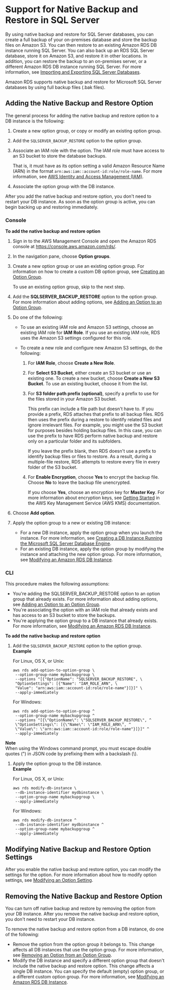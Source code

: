 # Support for Native Backup and Restore in SQL Server<a name="Appendix.SQLServer.Options.BackupRestore"></a>

By using native backup and restore for SQL Server databases, you can create a full backup of your on\-premises database and store the backup files on Amazon S3\. You can then restore to an existing Amazon RDS DB instance running SQL Server\. You can also back up an RDS SQL Server database, store it on Amazon S3, and restore it in other locations\. In addition, you can restore the backup to an on\-premises server, or a different Amazon RDS DB instance running SQL Server\. For more information, see [Importing and Exporting SQL Server Databases](SQLServer.Procedural.Importing.md)\.

Amazon RDS supports native backup and restore for Microsoft SQL Server databases by using full backup files \(\.bak files\)\.

## Adding the Native Backup and Restore Option<a name="Appendix.SQLServer.Options.BackupRestore.Add"></a>

The general process for adding the native backup and restore option to a DB instance is the following:

1. Create a new option group, or copy or modify an existing option group\.

1. Add the `SQLSERVER_BACKUP_RESTORE` option to the option group\.

1. Associate an IAM role with the option\. The IAM role must have access to an S3 bucket to store the database backups\.

   That is, it must have as its option setting a valid Amazon Resource Name \(ARN\) in the format `arn:aws:iam::account-id:role/role-name`\. For more information, see [ AWS Identity and Access Management \(IAM\)](https://docs.aws.amazon.com/general/latest/gr/aws-arns-and-namespaces.html#arn-syntax-iam)\.

1. Associate the option group with the DB instance\.

After you add the native backup and restore option, you don't need to restart your DB instance\. As soon as the option group is active, you can begin backing up and restoring immediately\.

### Console<a name="Add.Native.Backup.Restore.Console"></a>

**To add the native backup and restore option**

1. Sign in to the AWS Management Console and open the Amazon RDS console at [https://console\.aws\.amazon\.com/rds/](https://console.aws.amazon.com/rds/)\.

1. In the navigation pane, choose **Option groups**\.

1. Create a new option group or use an existing option group\. For information on how to create a custom DB option group, see [Creating an Option Group](USER_WorkingWithOptionGroups.md#USER_WorkingWithOptionGroups.Create)\.

   To use an existing option group, skip to the next step\.

1. Add the **SQLSERVER\_BACKUP\_RESTORE** option to the option group\. For more information about adding options, see [Adding an Option to an Option Group](USER_WorkingWithOptionGroups.md#USER_WorkingWithOptionGroups.AddOption)\.

1. Do one of the following:
   + To use an existing IAM role and Amazon S3 settings, choose an existing IAM role for **IAM Role**\. If you use an existing IAM role, RDS uses the Amazon S3 settings configured for this role\.
   + To create a new role and configure new Amazon S3 settings, do the following: 

     1. For **IAM Role**, choose **Create a New Role**\.

     1. For **Select S3 Bucket**, either create an S3 bucket or use an existing one\. To create a new bucket, choose **Create a New S3 Bucket**\. To use an existing bucket, choose it from the list\.

     1. For **S3 folder path prefix \(optional\)**, specify a prefix to use for the files stored in your Amazon S3 bucket\. 

        This prefix can include a file path but doesn't have to\. If you provide a prefix, RDS attaches that prefix to all backup files\. RDS then uses the prefix during a restore to identify related files and ignore irrelevant files\. For example, you might use the S3 bucket for purposes besides holding backup files\. In this case, you can use the prefix to have RDS perform native backup and restore only on a particular folder and its subfolders\.

        If you leave the prefix blank, then RDS doesn't use a prefix to identify backup files or files to restore\. As a result, during a multiple\-file restore, RDS attempts to restore every file in every folder of the S3 bucket\.

     1. For **Enable Encryption**, choose **Yes** to encrypt the backup file\. Choose **No** to leave the backup file unencrypted\.

        If you choose **Yes**, choose an encryption key for **Master Key**\. For more information about encryption keys, see [Getting Started](https://docs.aws.amazon.com/kms/latest/developerguide/getting-started.html) in the AWS Key Management Service \(AWS KMS\) documentation\. 

1. Choose **Add option**\.

1. Apply the option group to a new or existing DB instance:
   + For a new DB instance, apply the option group when you launch the instance\. For more information, see [Creating a DB Instance Running the Microsoft SQL Server Database Engine](USER_CreateMicrosoftSQLServerInstance.md)\. 
   + For an existing DB instance, apply the option group by modifying the instance and attaching the new option group\. For more information, see [Modifying an Amazon RDS DB Instance](Overview.DBInstance.Modifying.md)\. 

### CLI<a name="Add.Native.Backup.Restore.CLI"></a>

This procedure makes the following assumptions:
+ You're adding the SQLSERVER\_BACKUP\_RESTORE option to an option group that already exists\. For more information about adding options, see [Adding an Option to an Option Group](USER_WorkingWithOptionGroups.md#USER_WorkingWithOptionGroups.AddOption)\.
+ You're associating the option with an IAM role that already exists and has access to an S3 bucket to store the backups\.
+ You're applying the option group to a DB instance that already exists\. For more information, see [Modifying an Amazon RDS DB Instance](Overview.DBInstance.Modifying.md)\. 

**To add the native backup and restore option**

1. Add the `SQLSERVER_BACKUP_RESTORE` option to the option group\.  
**Example**  

   For Linux, OS X, or Unix:

   ```
   aws rds add-option-to-option-group \
   	--option-group-name mybackupgroup \
   	--options "[{"OptionName": "SQLSERVER_BACKUP_RESTORE", \
   	"OptionSettings": [{"Name": "IAM_ROLE_ARN", \
   	"Value": "arn:aws:iam::account-id:role/role-name"}]}]" \
   	--apply-immediately
   ```

   For Windows:

   ```
   aws rds add-option-to-option-group ^
   	--option-group-name mybackupgroup ^
   	--options "[{\"OptionName\": \"SQLSERVER_BACKUP_RESTORE\", ^
   	\"OptionSettings\": [{\"Name\": \"IAM_ROLE_ARN\", ^
   	\"Value\": \"arn:aws:iam::account-id:role/role-name"}]}]" ^
   	--apply-immediately
   ```
**Note**  
When using the Windows command prompt, you must escape double quotes \("\) in JSON code by prefixing them with a backslash \(\\\)\.

1. Apply the option group to the DB instance\.  
**Example**  

   For Linux, OS X, or Unix:

   ```
   aws rds modify-db-instance \
   	--db-instance-identifier mydbinstance \
   	--option-group-name mybackupgroup \
   	--apply-immediately
   ```

   For Windows:

   ```
   aws rds modify-db-instance ^
   	--db-instance-identifier mydbinstance ^
   	--option-group-name mybackupgroup ^
   	--apply-immediately
   ```

## Modifying Native Backup and Restore Option Settings<a name="Appendix.SQLServer.Options.BackupRestore.ModifySettings"></a>

After you enable the native backup and restore option, you can modify the settings for the option\. For more information about how to modify option settings, see [Modifying an Option Setting](USER_WorkingWithOptionGroups.md#USER_WorkingWithOptionGroups.ModifyOption)\.

## Removing the Native Backup and Restore Option<a name="Appendix.SQLServer.Options.BackupRestore.Remove"></a>

You can turn off native backup and restore by removing the option from your DB instance\. After you remove the native backup and restore option, you don't need to restart your DB instance\. 

To remove the native backup and restore option from a DB instance, do one of the following: 
+ Remove the option from the option group it belongs to\. This change affects all DB instances that use the option group\. For more information, see [Removing an Option from an Option Group](USER_WorkingWithOptionGroups.md#USER_WorkingWithOptionGroups.RemoveOption)\. 
+ Modify the DB instance and specify a different option group that doesn't include the native backup and restore option\. This change affects a single DB instance\. You can specify the default \(empty\) option group, or a different custom option group\. For more information, see [Modifying an Amazon RDS DB Instance](Overview.DBInstance.Modifying.md)\. 